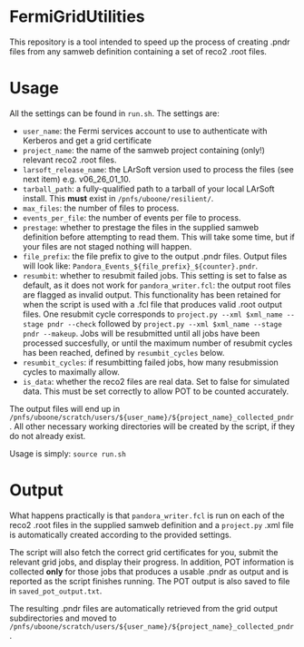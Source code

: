 # FermiGridUtilities

This repository is a tool intended to speed up the process of creating .pndr files from any samweb definition containing a set of reco2 .root files.

# Usage

All the settings can be found in `run.sh`. The settings are:
* `user_name`: the Fermi services account to use to authenticate with Kerberos and get a grid certificate
* `project_name`: the name of the samweb project containing (only!) relevant reco2 .root files.
* `larsoft_release_name`: the LArSoft version used to process the files (see next item) e.g. v06_26_01_10.
* `tarball_path`: a fully-qualified path to a tarball of your local LArSoft install. This **must** exist in `/pnfs/uboone/resilient/`.
* `max_files`: the number of files to process.
* `events_per_file`: the number of events per file to process.
* `prestage`: whether to prestage the files in the supplied samweb definition before attempting to read them. This will take some time, but if your files are not staged nothing will happen.
* `file_prefix`: the file prefix to give to the output .pndr files. Output files will look like: `Pandora_Events_${file_prefix}_${counter}.pndr`.
* `resumbit`: whether to resubmit failed jobs. This setting is set to false as default, as it does not work for `pandora_writer.fcl`: the output root files are flagged as invalid output. This functionality has been retained for when the script is used with a .fcl file that produces valid .root output files. One resubmit cycle corresponds to `project.py --xml $xml_name --stage pndr --check` followed by `project.py --xml $xml_name --stage pndr --makeup`. Jobs will be resubmitted until all jobs have been processed succesfully, or until the maximum number of resubmit cycles has been reached, defined by `resumbit_cycles` below.
* `resumbit_cycles`: if resumbitting failed jobs, how many resubmission cycles to maximally allow. 
* `is_data`: whether the reco2 files are real data. Set to false for simulated data. This must be set correctly to allow POT to be counted accurately.

The output files will end up in `/pnfs/uboone/scratch/users/${user_name}/${project_name}_collected_pndr`. All other necessary working directories will be created by the script, if they do not already exist. 

Usage is simply: `source run.sh`

# Output

What happens practically is that `pandora_writer.fcl` is run on each of the reco2 .root files in the supplied samweb definition and a `project.py` .xml file is automatically created according to the provided settings. 

The script will also fetch the correct grid certificates for you, submit the relevant grid jobs, and display their progress. In addition, POT information is collected **only** for those jobs that produces a usable .pndr as output and is reported as the script finishes running. The POT output is also saved to file in `saved_pot_output.txt`.

The resulting .pndr files are automatically retrieved from the grid output subdirectories and moved to `/pnfs/uboone/scratch/users/${user_name}/${project_name}_collected_pndr`.
